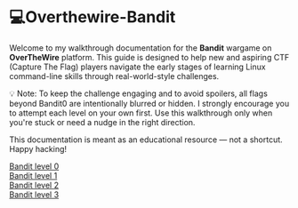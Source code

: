 

# 💻Overthewire-Bandit

Welcome to my walkthrough documentation for the **Bandit** wargame on **OverTheWire** platform. This guide is designed to help new and aspiring CTF (Capture The Flag) players navigate the early stages of learning Linux command-line skills through real-world-style challenges.

💡 Note: To keep the challenge engaging and to avoid spoilers, all flags beyond Bandit0 are intentionally blurred or hidden. I strongly encourage you to attempt each level on your own first. Use this walkthrough only when you're stuck or need a nudge in the right direction.

This documentation is meant as an educational resource — not a shortcut. Happy hacking!

[Bandit level 0](bandit0/)  
[Bandit level 1](bandit1/)  
[Bandit level 2](bandit2/)  
[Bandit level 3](bandit3/)  








